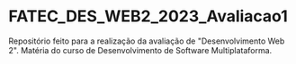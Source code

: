# FATEC_DES_WEB2_2023_Avaliacao1
Repositório feito para a realização da avaliação de "Desenvolvimento Web 2". Matéria do curso de Desenvolvimento de Software Multiplataforma.
